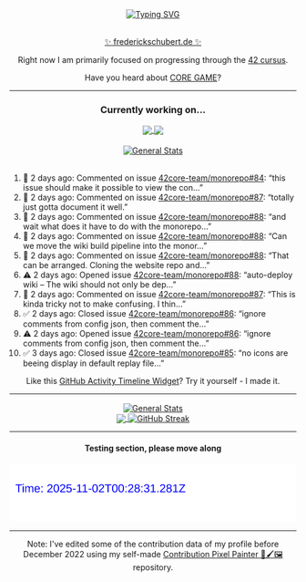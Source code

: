 <div align="center">
	<a href="https://git.io/typing-svg"><img src="https://readme-typing-svg.demolab.com?font=Fira+Code&size=30&pause=1000&color=70A5FD&background=1A1B27&center=true&vCenter=true&repeat=false&random=false&width=550&lines=%F0%9F%91%8B+Hello+World!+I'm+Freddy!+%F0%9F%96%96" alt="Typing SVG" /></a>
</div>
<br>
<div align="center">
	<p></p><a href="https://frederickschubert.de">✨ frederickschubert.de ✨</a></p>
	<p>Right now I am primarily focused on progressing through the <a href="https://github.com/FreddyMSchubert/42_cursus">42 cursus</a>.</p>
	<p>Have you heard about <a href="https://coregame.de/">CORE GAME</a>?</p>
</div>

<hr>

<div align="center">

### Currently working on...

<!-- [![current_repo](https://github-readme-stats.vercel.app/api/pin/?username=FreddyMSchubert&repo=Crafty_Concoctions&theme=tokyonight)](https://github.com/FreddyMSchubert/Crafty_Concoctions) -->

<div align="center">
	<a href="https://github.com/Reptudn/42_transcendence" target="_blank">
		<img align="center" src="https://github-readme-stats.vercel.app/api/pin/?username=Reptudn&repo=42_transcendence&theme=tokyonight" />
	</a>
	<a href="https://github.com/42core-team/monorepo" target="_blank">
		<img align="center" src="https://github-readme-stats.vercel.app/api/pin/?username=42core-team&repo=monorepo&theme=tokyonight" />
	</a>
</div>

<br>

<div align="center">
	<a href="https://github.com/FreddyMSchubert/42_cursus" target="_blank">
		<img align="center" src="https://github-readme-stats.vercel.app/api/pin/?username=FreddyMSchubert&repo=42_cursus&theme=tokyonight" alt="General Stats" />
	</a>
</div>

<br>

<div align="left">
<ol>
<!-- ACTIVITY:START -->
<li>💬 2 days ago: Commented on issue <a href="https://github.com/42core-team/monorepo/issues/84#issuecomment-3265957505">42core-team/monorepo#84</a>: “this issue should make it possible to view the con…”</li>
<li>💬 2 days ago: Commented on issue <a href="https://github.com/42core-team/monorepo/issues/87#issuecomment-3265774398">42core-team/monorepo#87</a>: “totally just gotta document it well.”</li>
<li>💬 2 days ago: Commented on issue <a href="https://github.com/42core-team/monorepo/issues/88#issuecomment-3265754916">42core-team/monorepo#88</a>: “and wait what does it have to do with the monorepo…”</li>
<li>💬 2 days ago: Commented on issue <a href="https://github.com/42core-team/monorepo/issues/88#issuecomment-3265727863">42core-team/monorepo#88</a>: “Can we move the wiki build pipeline into the monor…”</li>
<li>💬 2 days ago: Commented on issue <a href="https://github.com/42core-team/monorepo/issues/88#issuecomment-3265724154">42core-team/monorepo#88</a>: “That can be arranged. Cloning the website repo and…”</li>
<li>⚠️ 2 days ago: Opened issue <a href="https://github.com/42core-team/monorepo/issues/88">42core-team/monorepo#88</a>: “auto-deploy wiki – The wiki should not only be dep…”</li>
<li>💬 2 days ago: Commented on issue <a href="https://github.com/42core-team/monorepo/issues/87#issuecomment-3265407557">42core-team/monorepo#87</a>: “This is kinda tricky not to make confusing. I thin…”</li>
<li>✅ 2 days ago: Closed issue <a href="https://github.com/42core-team/monorepo/issues/86">42core-team/monorepo#86</a>: “ignore comments from config json, then comment the…”</li>
<li>⚠️ 2 days ago: Opened issue <a href="https://github.com/42core-team/monorepo/issues/86">42core-team/monorepo#86</a>: “ignore comments from config json, then comment the…”</li>
<li>✅ 3 days ago: Closed issue <a href="https://github.com/42core-team/monorepo/issues/85">42core-team/monorepo#85</a>: “no icons are beeing display in default replay file…”</li>
<!-- ACTIVITY:END -->
</ol>
</div>

Like this [GitHub Activity Timeline Widget](https://github.com/FreddyMSchubert/github-activity-timeline)? Try it yourself - I made it.

<hr>

<div align="center">
	<a href="https://github.com/anuraghazra/github-readme-stats" target="_blank">
		<img height=200 align="center" src="https://github-readme-stats.vercel.app/api?username=FreddyMSchubert&show_icons=true&theme=tokyonight&card_width=650" alt="General Stats" />
	</a>
</div>

<div align="center">
	<a href="https://github.com/anuraghazra/github-readme-stats" target="_blank">
		<img height=200 align="center" src="https://github-readme-stats.vercel.app/api/top-langs/?username=FreddyMSchubert&layout=donut&theme=tokyonight&card_width=320">
	</a>
	<a href="https://github.com/DenverCoder1/github-readme-streak-stats" target="_blank">
		<img height=200 align="center" src="https://streak-stats.demolab.com?user=FreddyMSchubert&theme=tokyonight&date_format=j%20M%5B%20Y%5D&card_width=320&card_height=200&hide_total_contributions=true" alt="GitHub Streak" />
	</a>
</div>

<hr>

#### Testing section, please move along

![GitHub Defenders SVG](https://github.com/FreddyMSchubert/FreddyMSchubert/blob/github_defenders_output/output.svg)

<hr>

Note: I've edited some of the contribution data of my profile before December 2022 using my self-made [Contribution Pixel Painter 🎨🖌️🖼️](https://github.com/FreddyMSchubert/contribution-pixel-painter) repository.
